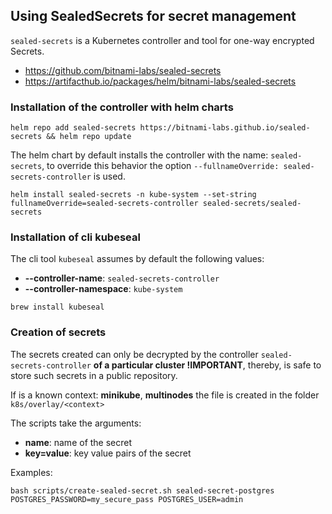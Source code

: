 ## Using SealedSecrets for secret management

`sealed-secrets` is a Kubernetes controller and tool for one-way encrypted Secrets. 
- https://github.com/bitnami-labs/sealed-secrets
- https://artifacthub.io/packages/helm/bitnami-labs/sealed-secrets

### Installation of the controller with helm charts
```shell
helm repo add sealed-secrets https://bitnami-labs.github.io/sealed-secrets && helm repo update
```
The helm chart by default installs the controller with the name: `sealed-secrets`, to override 
this behavior the option `--fullnameOverride: sealed-secrets-controller` is used.
```shell
helm install sealed-secrets -n kube-system --set-string fullnameOverride=sealed-secrets-controller sealed-secrets/sealed-secrets
```
### Installation of cli kubeseal
The cli tool `kubeseal` assumes by default the following values:
- **--controller-name**:  `sealed-secrets-controller`
- **--controller-namespace**: `kube-system`
```shell
brew install kubeseal
```
### Creation of secrets
The secrets created can only be decrypted by the controller `sealed-secrets-controller` **of a 
particular cluster !IMPORTANT**, thereby, is safe to store such secrets in a public repository.

If is a known context: **minikube**, **multinodes** the file is created in the folder
`k8s/overlay/<context>`

The scripts take the arguments:
- **name**: name of the secret
- **key=value**: key value pairs of the secret


Examples:
```shell
bash scripts/create-sealed-secret.sh sealed-secret-postgres POSTGRES_PASSWORD=my_secure_pass POSTGRES_USER=admin
```
